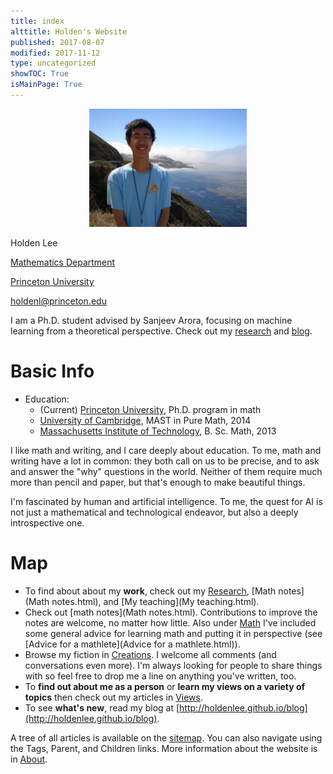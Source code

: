 ```yaml
---
title: index
alttitle: Holden's Website
published: 2017-08-07
modified: 2017-11-12
type: uncategorized
showTOC: True
isMainPage: True
---
```


<center><img src="pics/me2.JPG?dl=0" alt="web" width="50%" height="50%"></center>

Holden Lee

[Mathematics Department](https://www.math.princeton.edu/)

[Princeton University](http://www.princeton.edu)

[holdenl@princeton.edu](mailto:holdenl@princeton.edu)

I am a Ph.D. student advised by Sanjeev Arora, focusing on machine learning from a theoretical perspective. Check out my [research](Research.html) and [blog](http://holdenlee.github.io/blog).

# Basic Info

* Education:
    * (Current) <a href="https://www.math.princeton.edu">Princeton University</a>, Ph.D. program in math 
	* <a href="http://www.cam.ac.uk/">University of Cambridge</a>, MAST in Pure Math, 2014
    * <a href="http://www.mit.edu">Massachusetts Institute of Technology</a>, B. Sc. Math, 2013

I like math and writing, and I care deeply about education. To me, math and writing have a lot in common: they both call on us to be precise, and to ask and answer the "why" questions in the world. Neither of them require much more than pencil and paper, but that's enough to make beautiful things.
	
I'm fascinated by human and artificial intelligence. To me, the quest for AI is not just a mathematical and technological endeavor, but also a deeply introspective one.

# Map

* To find about about my <b>work</b>, check out my [Research](Research.html), [Math notes](Math notes.html), and [My teaching](My teaching.html).
* Check out [math notes](Math notes.html). Contributions to improve the notes are welcome, no matter how little. Also under [Math](Math.html) I've included some general advice for learning math and putting it in perspective (see [Advice for a mathlete](Advice for a mathlete.html)).
* Browse my fiction in [Creations](Creations.html). I welcome all comments (and conversations even more). I'm always looking for people to share things with so feel free to drop me a line on anything you've written, too.
* To <b>find out about me as a person</b> or <b>learn my views on a variety of topics</b> then check out my articles in [Views](Views.html).
* To see <b>what's new</b>, read my blog at [http://holdenlee.github.io/blog](http://holdenlee.github.io/blog).

A tree of all articles is available on the [sitemap](sitemap.html). You can also navigate using the Tags, Parent, and Children links. More information about the website is in [About](About.html).

